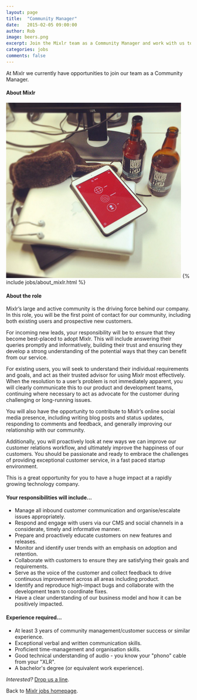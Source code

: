 ```yaml
---
layout: page
title:  "Community Manager"
date:   2015-02-05 09:00:00
author: Rob
image: beers.png
excerpt: Join the Mixlr team as a Community Manager and work with us to build the world's biggest audio broadcasting platform.
categories: jobs
comments: false
---
```


At Mixlr we currently have opportunities to join our team as a Community Manager.

#### About Mixlr

<style>img[src$="beers.png"] { float:right;width:300px }</style>
![Mixlr office beers](/images/beers.png)
{% include jobs/about_mixlr.html %}

#### About the role

Mixlr’s large and active community is the driving force behind our company. In this role, you will be the first point of contact for our community, including both existing users and prospective new customers.

For incoming new leads, your responsibility will be to ensure that they become best-placed to adopt Mixlr. This will include answering their queries promptly and informatively, building their trust and ensuring they develop a strong understanding of the potential ways that they can benefit from our service.

For existing users, you will seek to understand their individual requirements and goals, and act as their trusted advisor for using Mixlr most effectively. When the resolution to a user’s problem is not immediately apparent, you will clearly communicate this to our product and development teams, continuing where necessary to act as advocate for the customer during challenging or long-running issues.

You will also have the opportunity to contribute to Mixlr’s online social media presence, including writing blog posts and status updates, responding to comments and feedback, and generally improving our relationship with our community.

Additionally, you will proactively look at new ways we can improve our customer relations workflow, and ultimately improve the happiness of our customers. You should be passionate and ready to embrace the challenges of providing exceptional customer service, in a fast paced startup environment.

This is a great opportunity for you to have a huge impact at a rapidly growing technology company.

#### Your responsibilities will include...

* Manage all inbound customer communication and organise/escalate issues appropriately.
* Respond and engage with users via our CMS and social channels in a considerate, timely and informative manner.
* Prepare and proactively educate customers on new features and releases.
* Monitor and identify user trends with an emphasis on adoption and retention.
* Collaborate with customers to ensure they are satisfying their goals and requirements.
* Serve as the voice of the customer and collect feedback to drive continuous improvement across all areas including product.
* Identify and reproduce high-impact bugs and collaborate with the development team to coordinate fixes.
* Have a clear understanding of our business model and how it can be positively impacted.

#### Experience required...

* At least 3 years of community management/customer success or similar experience.
* Exceptional verbal and written communication skills.
* Proficient time-management and organisation skills.
* Good technical understanding of audio - you know your "phono" cable from your "XLR".
* A bachelor's degree (or equivalent work experience).

_Interested?_ [Drop us a line](mailto:jobs@mixlr.com).

Back to [Mixlr jobs homepage](/jobs).

